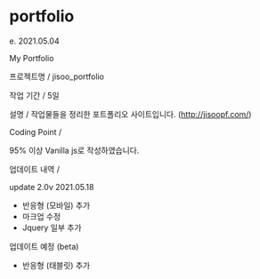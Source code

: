 # portfolio

e. 2021.05.04 

My Portfolio

프로젝트명 / jisoo_portfolio

작업 기간 / 5일

설명 / 작업물들을 정리한 포트폴리오 사이트입니다. (http://jisoopf.com/)

Coding Point /

95% 이상 Vanilla js로 작성하였습니다.


업데이트 내역 / 

update 2.0v 2021.05.18

* 반응형 (모바일) 추가
* 마크업 수정
* Jquery 일부 추가

업데이트 예정 (beta)

* 반응형 (태블릿) 추가
